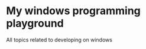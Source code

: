 My windows programming playground
=================================

All topics related to developing on windows
